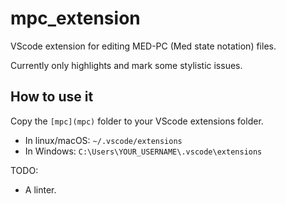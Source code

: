 # mpc_extension
 VScode extension for editing MED-PC (Med state notation) files. 

 Currently only highlights and mark some stylistic issues. 

 ## How to use it

Copy the `[mpc](mpc)` folder to your VScode extensions folder. 

* In linux/macOS: `~/.vscode/extensions`
* In Windows: `C:\Users\YOUR_USERNAME\.vscode\extensions`

 TODO:

- A linter.
